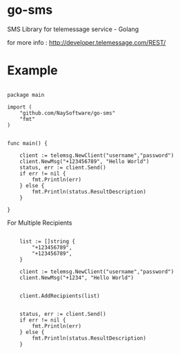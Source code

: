 # go-sms
SMS Library for telemessage service - Golang

for more info :
http://developer.telemessage.com/REST/

# Example
```golang

package main

import (
	"github.com/NaySoftware/go-sms"
	"fmt"
)


func main() {

	client := telemsg.NewClient("username","password")
	client.NewMsg("+123456789", "Hello World")
	status, err := client.Send()
	if err != nil {
		fmt.Println(err)
	} else {
		fmt.Println(status.ResultDescription)
	}

}

```

For Multiple Recipients

```golang

	list := []string {
		"+123456789",
		"+123456789",
	}

	client := telemsg.NewClient("username","password")
	client.NewMsg("+1234", "Hello World")


	client.AddRecipients(list)


	status, err := client.Send()
	if err != nil {
		fmt.Println(err)
	} else {
		fmt.Println(status.ResultDescription)
	}


```
